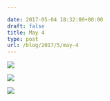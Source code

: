 ```yaml
---

date: 2017-05-04 18:32:00+00:00
draft: false
title: May 4
type: post
url: /blog/2017/5/may-4
---
```




  
![](/images/2017-05-04-20175may-4/IMG_1036.jpg)

  

  
![](/images/2017-05-04-20175may-4/IMG_1037.jpg)

  

  
![](/images/2017-05-04-20175may-4/IMG_1039.jpg)

  


